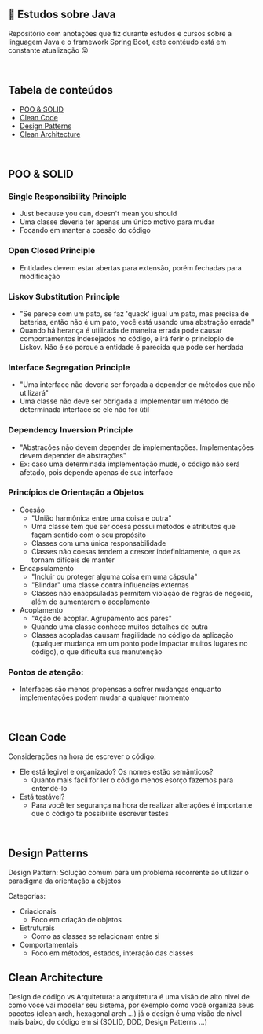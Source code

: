 ## 📓  Estudos sobre Java
Repositório com anotações que fiz durante estudos e cursos sobre a linguagem Java e o framework Spring Boot, este contéudo está em constante atualização 😜

<br>

## Tabela de conteúdos
- [POO & SOLID](#poo-&-solid)
- [Clean Code](#clean-code)
- [Design Patterns](#design-patterns)
- [Clean Architecture](#clean-architecture)

<br>

## POO & SOLID
### Single Responsibility Principle
- Just because you can, doesn't mean you should
- Uma classe deveria ter apenas um único motivo para mudar
- Focando em manter a coesão do código
###  Open Closed Principle
- Entidades devem estar abertas para extensão, porém fechadas para modificação
### Liskov Substitution Principle
- "Se parece com um pato, se faz 'quack' igual um pato, mas precisa de baterias, então não é um pato, você está usando uma abstração errada"
- Quando há herança é utilizada de maneira errada pode causar comportamentos indesejados no código, e irá ferir o princiopio de Liskov. Não é só porque a entidade é parecida que pode ser herdada
### Interface Segregation Principle
- "Uma interface não deveria ser forçada a depender de métodos que não utilizará"
- Uma classe não deve ser obrigada a implementar um método de determinada interface se ele não for útil
### Dependency Inversion Principle
- "Abstrações não devem depender de implementações. Implementações devem depender de abstrações"
- Ex: caso uma determinada implementação mude, o código não será afetado, pois depende apenas de sua interface

### Princípios de Orientação a Objetos
- Coesão 
	- "União harmônica entre uma coisa e outra"
	- Uma classe tem que ser coesa possui metodos e atributos que façam sentido com o seu propósito
	- Classes com uma única responsabilidade
	- Classes não coesas tendem a crescer indefinidamente, o que as tornam difíceis de manter
- Encapsulamento
	- "Incluir ou proteger alguma coisa em uma cápsula"
	- "Blindar" uma classe contra influencias externas
	- Classes não enacpsuladas permitem violação de regras de negócio, além de aumentarem o acoplamento
- Acoplamento
	- "Ação de acoplar. Agrupamento aos pares"
	- Quando uma classe conhece muitos detalhes de outra
	- Classes acopladas causam fragilidade no código da aplicação (qualquer mudança em um ponto pode impactar muitos lugares no código), o que dificulta sua manutenção

### Pontos de atenção:
-  Interfaces são menos propensas a sofrer mudanças enquanto implementações podem mudar a qualquer momento

<br>

## Clean Code
Considerações na hora de escrever o código:
- Ele está legivel e organizado? Os nomes estão semânticos?
	- Quanto mais fácil for ler o código menos esorço fazemos para entendê-lo
- Está testável?
	- Para você ter segurança na hora de realizar alterações é importante que o código te possibilite escrever testes

<br>

## Design Patterns
Design Pattern: Solução comum para um problema recorrente ao utilizar o paradigma da orientação a objetos

Categorias:
- Criacionais
	- Foco em criação de objetos
- Estruturais
	- Como as classes se relacionam entre si
- Comportamentais
	- Foco em métodos, estados, interação das classes

## Clean Architecture
Design de código vs Arquitetura: a arquitetura é uma visão de alto nivel de como você vai modelar seu sistema, por exemplo como você organiza seus pacotes (clean arch, hexagonal arch ...) já o design é uma visão de nivel mais baixo, do código em si (SOLID, DDD, Design Patterns ...)

